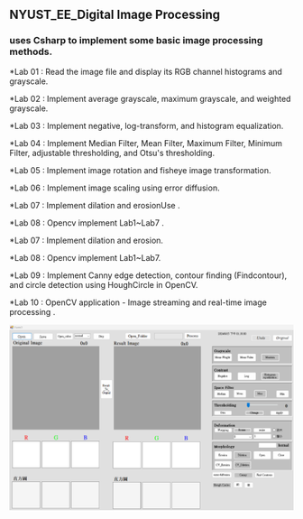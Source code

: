 ## NYUST_EE_Digital Image Processing

### uses Csharp to implement some basic image processing methods.

*Lab 01 : Read the image file and display its RGB channel histograms and grayscale.  

*Lab 02 : Implement average grayscale, maximum grayscale, and weighted grayscale.  

*Lab 03 : Implement negative, log-transform, and histogram equalization.  

*Lab 04 : Implement Median Filter, Mean Filter, Maximum Filter, Minimum Filter, adjustable thresholding, and Otsu's thresholding.  

*Lab 05 : Implement image rotation and fisheye image transformation.  

*Lab 06 : Implement image scaling using error diffusion.  


*Lab 07 : Implement dilation and erosionUse .   

*Lab 08 : Opencv implement Lab1~Lab7 .   

*Lab 07 : Implement dilation and erosion.   

*Lab 08 : Opencv implement Lab1~Lab7.  

*Lab 09 : Implement Canny edge detection, contour finding (Findcontour), and circle detection using HoughCircle in OpenCV.  

*Lab 10 : OpenCV application - Image streaming and real-time image processing .    


![image](README_fig/UI.png)
